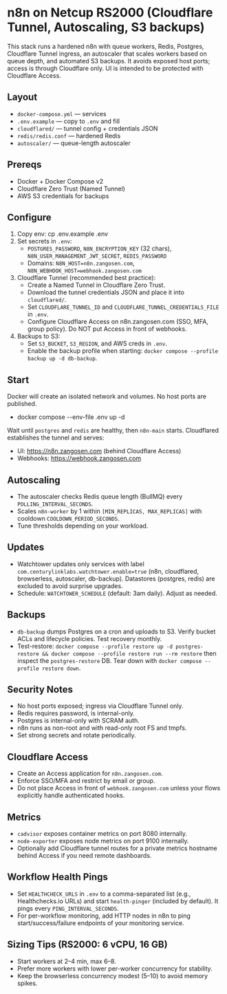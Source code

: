 # n8n on Netcup RS2000 (Cloudflare Tunnel, Autoscaling, S3 backups)

This stack runs a hardened n8n with queue workers, Redis, Postgres, Cloudflare Tunnel ingress, an autoscaler that scales workers based on queue depth, and automated S3 backups. It avoids exposed host ports; access is through Cloudflare only. UI is intended to be protected with Cloudflare Access.

## Layout
- `docker-compose.yml` — services
- `.env.example` — copy to `.env` and fill
- `cloudflared/` — tunnel config + credentials JSON
- `redis/redis.conf` — hardened Redis
- `autoscaler/` — queue-length autoscaler

## Prereqs
- Docker + Docker Compose v2
- Cloudflare Zero Trust (Named Tunnel)
- AWS S3 credentials for backups

## Configure
1. Copy env:
   cp .env.example .env
2. Set secrets in `.env`:
   - `POSTGRES_PASSWORD`, `N8N_ENCRYPTION_KEY` (32 chars), `N8N_USER_MANAGEMENT_JWT_SECRET`, `REDIS_PASSWORD`
   - Domains: `N8N_HOST=n8n.zangosen.com`, `N8N_WEBHOOK_HOST=webhook.zangosen.com`
3. Cloudflare Tunnel (recommended best practice):
   - Create a Named Tunnel in Cloudflare Zero Trust.
   - Download the tunnel credentials JSON and place it into `cloudflared/`.
   - Set `CLOUDFLARE_TUNNEL_ID` and `CLOUDFLARE_TUNNEL_CREDENTIALS_FILE` in `.env`.
   - Configure Cloudflare Access on n8n.zangosen.com (SSO, MFA, group policy). Do NOT put Access in front of webhooks.
4. Backups to S3:
   - Set `S3_BUCKET`, `S3_REGION`, and AWS creds in `.env`.
   - Enable the backup profile when starting: `docker compose --profile backup up -d db-backup`.

## Start
Docker will create an isolated network and volumes. No host ports are published.

- docker compose --env-file .env up -d

Wait until `postgres` and `redis` are healthy, then `n8n-main` starts. Cloudflared establishes the tunnel and serves:
- UI: https://n8n.zangosen.com (behind Cloudflare Access)
- Webhooks: https://webhook.zangosen.com

## Autoscaling
- The autoscaler checks Redis queue length (BullMQ) every `POLLING_INTERVAL_SECONDS`.
- Scales `n8n-worker` by 1 within `[MIN_REPLICAS, MAX_REPLICAS]` with cooldown `COOLDOWN_PERIOD_SECONDS`.
- Tune thresholds depending on your workload.

## Updates
- Watchtower updates only services with label `com.centurylinklabs.watchtower.enable=true` (n8n, cloudflared, browserless, autoscaler, db-backup). Datastores (postgres, redis) are excluded to avoid surprise upgrades.
- Schedule: `WATCHTOWER_SCHEDULE` (default: 3am daily). Adjust as needed.

## Backups
- `db-backup` dumps Postgres on a cron and uploads to S3. Verify bucket ACLs and lifecycle policies. Test recovery monthly.
 - Test-restore: `docker compose --profile restore up -d postgres-restore && docker compose --profile restore run --rm restore` then inspect the `postgres-restore` DB. Tear down with `docker compose --profile restore down`.

## Security Notes
- No host ports exposed; ingress via Cloudflare Tunnel only.
- Redis requires password, is internal-only.
- Postgres is internal-only with SCRAM auth.
- n8n runs as non-root and with read-only root FS and tmpfs.
- Set strong secrets and rotate periodically.

## Cloudflare Access
- Create an Access application for `n8n.zangosen.com`.
- Enforce SSO/MFA and restrict by email or group.
- Do not place Access in front of `webhook.zangosen.com` unless your flows explicitly handle authenticated hooks.

## Metrics
- `cadvisor` exposes container metrics on port 8080 internally.
- `node-exporter` exposes node metrics on port 9100 internally.
- Optionally add Cloudflare tunnel routes for a private metrics hostname behind Access if you need remote dashboards.

## Workflow Health Pings
- Set `HEALTHCHECK_URLS` in `.env` to a comma-separated list (e.g., Healthchecks.io URLs) and start `health-pinger` (included by default). It pings every `PING_INTERVAL_SECONDS`.
- For per-workflow monitoring, add HTTP nodes in n8n to ping start/success/failure endpoints of your monitoring service.


## Sizing Tips (RS2000: 6 vCPU, 16 GB)
- Start workers at 2–4 min, max 6–8.
- Prefer more workers with lower per-worker concurrency for stability.
- Keep the browserless concurrency modest (5–10) to avoid memory spikes.

